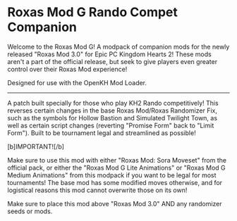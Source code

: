 # Roxas Mod G Rando Compet Companion
Welcome to the Roxas Mod G! A modpack of companion mods for the newly released "Roxas Mod 3.0" for Epic PC Kingdom Hearts 2! These mods aren't a part of the official release, but seek to give players even greater control over their Roxas Mod experience!

Designed for use with the OpenKH Mod Loader.

---

A patch built specially for those who play KH2 Rando competitively! This reverses certain changes in the base Roxas Mod/Roxas Randomizer Fix, such as the symbols for Hollow Bastion and Simulated Twilight Town, as well as certain script changes (reverting "Promise Form" back to "Limit Form"). Built to be tournament legal and streamlined as possible!

[b]IMPORTANT![/b]

Make sure to use this mod with either "Roxas Mod: Sora Moveset" from the official pack, or either the "Roxas Mod G Lite Animations" or "Roxas Mod G Medium Animations" from this modpack if you want to be legal for most tournaments! The base mod has some modified moves otherwise, and for logistical reasons this mod cannot overwrite those on its own!

Make sure to place this mod above "Roxas Mod 3.0" AND any randomizer seeds or mods.
